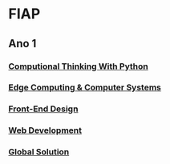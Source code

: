 # FIAP

## Ano 1
### [Computional Thinking With Python](https://github.com/orgs/Rafafaaa-FIAP/repositories?q=CTP+sort%3Aname-asc)
### [Edge Computing & Computer Systems](https://github.com/orgs/Rafafaaa-FIAP/repositories?q=EDG+sort%3Aname-asc)
### [Front-End Design](https://github.com/orgs/Rafafaaa-FIAP/repositories?q=FRO+sort%3Aname-asc)
### [Web Development](https://github.com/orgs/Rafafaaa-FIAP/repositories?q=WEB+sort%3Aname-asc)
### [Global Solution](https://github.com/orgs/Rafafaaa-FIAP/repositories?q=GS01+sort%3Aname-asc)
